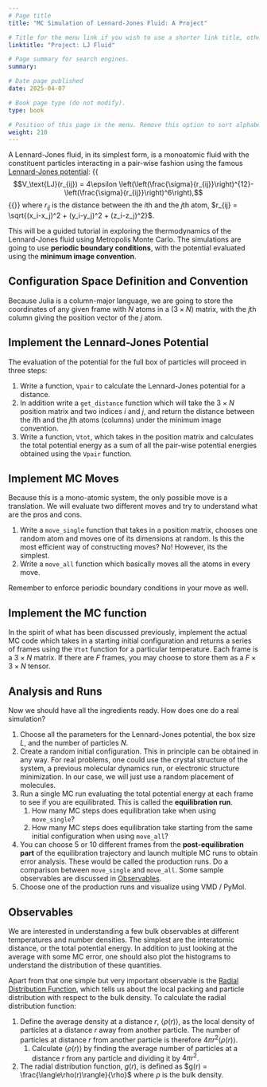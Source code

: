 ```yaml
---
# Page title
title: "MC Simulation of Lennard-Jones Fluid: A Project"

# Title for the menu link if you wish to use a shorter link title, otherwise remove this option.
linktitle: "Project: LJ Fluid"

# Page summary for search engines.
summary: 

# Date page published
date: 2025-04-07

# Book page type (do not modify).
type: book

# Position of this page in the menu. Remove this option to sort alphabetically.
weight: 210
---
```


A Lennard-Jones fluid, in its simplest form, is a monoatomic fluid with the constituent particles interacting in a pair-wise fashion using the famous [Lennard-Jones potential](https://en.wikipedia.org/wiki/Lennard-Jones_potential#Overview):
{{<math>}}
$$V_\text{LJ}(r_{ij}) = 4\epsilon \left(\left(\frac{\sigma}{r_{ij}}\right)^{12}-\left(\frac{\sigma}{r_{ij}}\right)^6\right),$$
{{</math>}}
where $r_{ij}$ is the distance between the $i$th and the $j$th atom, $r_{ij} = \sqrt{(x_i-x_j)^2 + (y_i-y_j)^2 + (z_i-z_j)^2}$.

This will be a guided tutorial in exploring the thermodynamics of the Lennard-Jones fluid using Metropolis Monte Carlo. The simulations are going to use **periodic boundary conditions**, with the potential evaluated using the **minimum image convention**.

## Configuration Space Definition and Convention
Because Julia is a column-major language, we are going to store the coordinates of any given frame with $N$ atoms in a $(3\times N)$ matrix, with the $j$th column giving the position vector of the $j$ atom.

## Implement the Lennard-Jones Potential
The evaluation of the potential for the full box of particles will proceed in three steps:
1. Write a function, `Vpair` to calculate the Lennard-Jones potential for a distance.
1. In addition write a `get_distance` function which will take the $3\times N$ position matrix and two indices $i$ and $j$, and return the distance between the $i$th and the $j$th atoms (columns) under the minimum image convention.
1. Write a function, `Vtot`, which takes in the position matrix and calculates the total potential energy as a sum of all the pair-wise potential energies obtained using the `Vpair` function.

## Implement MC Moves
Because this is a mono-atomic system, the only possible move is a translation. We will evaluate two different moves and try to understand what are the pros and cons.
1. Write a `move_single` function that takes in a position matrix, chooses one random atom and moves one of its dimensions at random. Is this the most efficient way of constructing moves? No! However, its the simplest.
1. Write a `move_all` function which basically moves all the atoms in every move.

Remember to enforce periodic boundary conditions in your move as well.

## Implement the MC function
In the spirit of what has been discussed previously, implement the actual MC code which takes in a starting initial configuration and returns a series of frames using the `Vtot` function for a particular temperature. Each frame is a $3\times N$ matrix. If there are $F$ frames, you may choose to store them as a $F\times 3\times N$ tensor.

## Analysis and Runs
Now we should have all the ingredients ready. How does one do a real simulation?
1. Choose all the parameters for the Lennard-Jones potential, the box size $L$, and the number of particles $N$.
1. Create a random initial configuration. This in principle can be obtained in any way. For real problems, one could use the crystal structure of the system, a previous molecular dynamics run, or electronic structure minimization. In our case, we will just use a random placement of molecules.
1. Run a single MC run evaluating the total potential energy at each frame to see if you are equilibrated. This is called the **equilibration run**.
    1. How many MC steps does equilibration take when using `move_single`?
    1. How many MC steps does equilibration take starting from the same initial configuration when using `move_all`?
1. You can choose 5 or 10 different frames from the **post-equilibration part** of the equilibration trajectory and launch multiple MC runs to obtain error analysis. These would be called the production runs. Do a comparison between `move_single` and `move_all`. Some sample observables are discussed in [Observables](#observables).
1. Choose one of the production runs and visualize using VMD / PyMol.

## Observables
We are interested in understanding a few bulk observables at different temperatures and number densities. The simplest are the interatomic distance, or the total potential energy. In addition to just looking at the average with some MC error, one should also plot the histograms to understand the distribution of these quantities.

Apart from that one simple but very important observable is the [Radial Distribution Function](https://en.wikipedia.org/wiki/Radial_distribution_function), which tells us about the local packing and particle distribution with respect to the bulk density. To calculate the radial distribution function:
1. Define the average density at a distance $r$, $\langle \rho(r)\rangle$, as the local density of particles at a distance $r$ away from another particle. The number of particles at distance $r$ from another particle is therefore $4\pi r^2 \langle\rho(r)\rangle$.
    1. Calculate $\langle\rho(r)\rangle$ by finding the average number of particles at a distance $r$ from any particle and dividing it by $4\pi r^2$.
1. The radial distribution function, $g(r)$, is defined as $g(r) = \frac{\langle\rho(r)\rangle}{\rho}$ where $\rho$ is the bulk density.